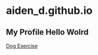 # aiden_d.github.io
## My Profile Hello Wolrd

<a href="http://aidenflowers.github.io/Exercise_Repo__9.2">Dog Exercise</a>
